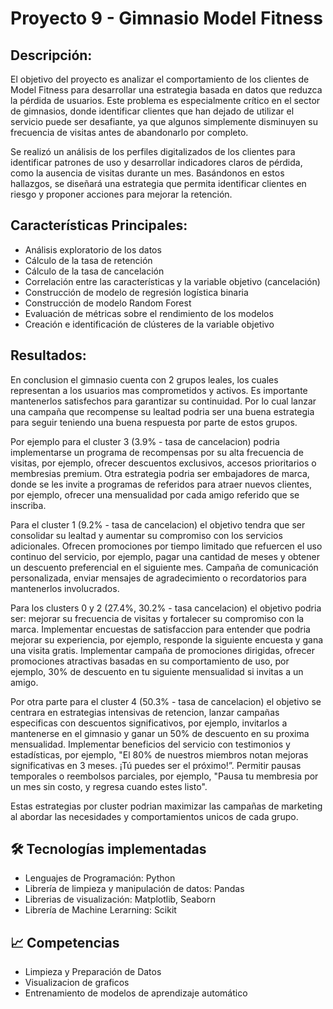 # Proyecto 9 - Gimnasio Model Fitness

## Descripción: 
El objetivo del proyecto es analizar el comportamiento de los clientes de Model Fitness para desarrollar una estrategia basada en datos que reduzca la pérdida de usuarios. Este problema es especialmente crítico en el sector de gimnasios, donde identificar clientes que han dejado de utilizar el servicio puede ser desafiante, ya que algunos simplemente disminuyen su frecuencia de visitas antes de abandonarlo por completo.

Se realizó un análisis de los perfiles digitalizados de los clientes para identificar patrones de uso y desarrollar indicadores claros de pérdida, como la ausencia de visitas durante un mes. Basándonos en estos hallazgos, se diseñará una estrategia que permita identificar clientes en riesgo y proponer acciones para mejorar la retención.

## Características Principales: 

* Análisis exploratorio de los datos
* Cálculo de la tasa de retención
* Cálculo de la tasa de cancelación
* Correlación entre las características y la variable objetivo (cancelación)
* Construcción de modelo de regresión logística binaria
* Construcción de modelo Random Forest
* Evaluación de métricas sobre el rendimiento de los modelos
* Creación e identificación de clústeres de la variable objetivo

## Resultados: 
En conclusion el gimnasio cuenta con 2 grupos leales, los cuales representan a los usuarios mas comprometidos y activos. Es importante mantenerlos satisfechos para garantizar su continuidad. Por lo cual lanzar una campaña que recompense su lealtad podria ser una buena estrategia para seguir teniendo una buena respuesta por parte de estos grupos. 

Por ejemplo para el cluster 3 (3.9% - tasa de cancelacion) podria implementarse un programa de recompensas por su alta frecuencia de visitas, por ejemplo, ofrecer descuentos exclusivos, accesos prioritarios o membresias premium. Otra estrategia podria ser embajadores de marca, donde se les invite a programas de referidos para atraer nuevos clientes, por ejemplo, ofrecer una mensualidad por cada amigo referido que se inscriba. 

Para el cluster 1 (9.2% - tasa de cancelacion) el objetivo tendra que ser consolidar su lealtad y aumentar su compromiso con los servicios adicionales. Ofrecen promociones por tiempo limitado que refuercen el uso continuo del servicio, por ejemplo, pagar una cantidad de meses y obtener un descuento preferencial en el siguiente mes. Campaña de comunicación personalizada, enviar mensajes de agradecimiento o recordatorios para mantenerlos involucrados. 

Para los clusters 0 y 2 (27.4%, 30.2% - tasa cancelacion) el objetivo podria ser: mejorar su frecuencia de visitas y fortalecer su compromiso con la marca. Implementar encuestas de satisfaccion para entender que podria mejorar su experiencia, por ejemplo, responde la siguiente encuesta y gana una visita gratis. Implementar campaña de promociones dirigidas, ofrecer promociones atractivas basadas en su comportamiento de uso, por ejemplo, 30% de descuento en tu siguiente mensualidad si invitas a un amigo. 

Por otra parte para el cluster 4 (50.3% - tasa de cancelacion) el objetivo se centrara en estrategias intensivas de retencion, lanzar campañas especificas con descuentos significativos, por ejemplo, invitarlos a mantenerse en el gimnasio y ganar un 50% de descuento en su proxima mensualidad. Implementar beneficios del servicio con testimonios y estadísticas, por ejemplo, "El 80% de nuestros miembros notan mejoras significativas en 3 meses. ¡Tú puedes ser el próximo!”. Permitir pausas temporales o reembolsos parciales, por ejemplo, "Pausa tu membresia por un mes sin costo, y regresa cuando estes listo". 

Estas estrategias por cluster podrian maximizar las campañas de marketing al abordar las necesidades y comportamientos unicos de cada grupo. 


## 🛠️ Tecnologías implementadas
* Lenguajes de Programación: Python
* Librería de limpieza y manipulación de datos: Pandas
* Librerias de visualización: Matplotlib, Seaborn
* Librería de Machine Lerarning: Scikit

## 📈 Competencias
* Limpieza y Preparación de Datos
* Visualizacion de graficos
* Entrenamiento de modelos de aprendizaje automático